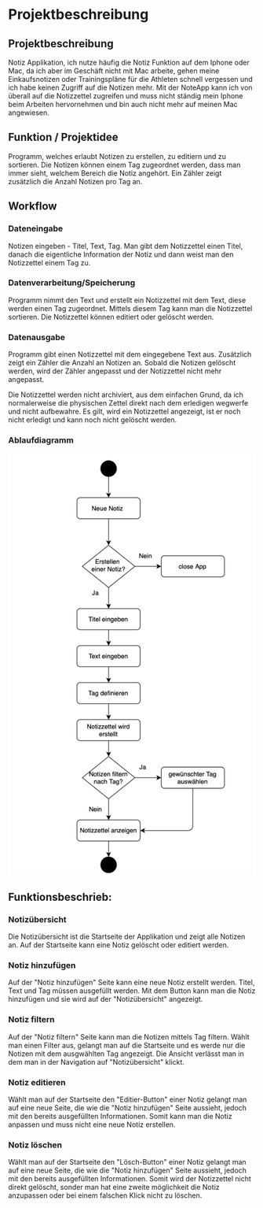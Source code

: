 # Projektbeschreibung

## Projektbeschreibung
Notiz Applikation, ich nutze häufig die Notiz Funktion auf dem Iphone oder Mac, da ich aber im Geschäft nicht mit Mac arbeite, gehen meine Einkaufsnotizen oder Trainingspläne für die Athleten schnell vergessen und ich habe keinen Zugriff auf die Notizen mehr. Mit der NoteApp kann ich von überall auf die Notizzettel zugreifen und muss nicht ständig mein Iphone beim Arbeiten hervornehmen und bin auch nicht mehr auf meinen Mac angewiesen. 

## Funktion / Projektidee
Programm, welches erlaubt Notizen zu erstellen, zu editiern und zu sortieren. Die Notizen können einem Tag zugeordnet werden, dass man immer sieht, welchem Bereich die Notiz angehört. Ein Zähler zeigt zusätzlich die Anzahl Notizen pro Tag an. 

## Workflow


### Dateneingabe
Notizen eingeben - Titel, Text, Tag. Man gibt dem Notizzettel einen Titel, danach die eigentliche Information der Notiz und dann weist man den Notizzettel einem Tag zu.

### Datenverarbeitung/Speicherung
Programm nimmt den Text und erstellt ein Notizzettel mit dem Text, diese werden einen Tag zugeordnet. Mittels diesem Tag kann man die Notizzettel sortieren. Die Notizzettel können editiert oder gelöscht werden. 

### Datenausgabe
Programm gibt einen Notizzettel mit dem eingegebene Text aus. Zusätzlich zeigt ein Zähler die Anzahl an Notizen an. Sobald die Notizen gelöscht werden, wird der Zähler angepasst und der Notizzettel nicht mehr angepasst. 

Die Notizzettel werden nicht archiviert, aus dem einfachen Grund, da ich normalerweise die physischen Zettel direkt nach dem erledigen wegwerfe und nicht aufbewahre. Es gilt, wird ein Notizzettel angezeigt, ist er noch nicht erledigt und kann noch nicht gelöscht werden. 

### Ablaufdiagramm
![alt text](https://github.com/tilfoe/Prog2/blob/master/Diagramm.png)


## Funktionsbeschrieb: 
### Notizübersicht
Die Notizübersicht ist die Startseite der Applikation und zeigt alle Notizen an. Auf der Startseite kann eine Notiz gelöscht oder editiert werden. 

### Notiz hinzufügen
Auf der "Notiz hinzufügen" Seite kann eine neue Notiz erstellt werden. Titel, Text und Tag müssen ausgefüllt werden. Mit dem Button kann man die Notiz hinzufügen und sie wird auf der "Notizübersicht" angezeigt.

### Notiz filtern
Auf der "Notiz filtern" Seite kann man die Notizen mittels Tag filtern. Wählt man einen Filter aus, gelangt man auf die Startseite und es werde nur die Notizen mit dem ausgwählten Tag angezeigt. Die Ansicht verlässt man in dem man in der Navigation auf "Notizübersicht" klickt. 

### Notiz editieren
Wählt man auf der Startseite den "Editier-Button" einer Notiz gelangt man auf eine neue Seite, die wie die "Notiz hinzufügen" Seite aussieht, jedoch mit den bereits ausgefüllten Informationen. Somit kann man die Notiz anpassen und muss nicht eine neue Notiz erstellen. 

### Notiz löschen
Wählt man auf der Startseite den "Lösch-Button" einer Notiz gelangt man auf eine neue Seite, die wie die "Notiz hinzufügen" Seite aussieht, jedoch mit den bereits ausgefüllten Informationen. Somit wird der Notizzettel nicht direkt gelöscht, sonder man hat eine zweite möglichkeit die Notiz anzupassen oder bei einem falschen Klick nicht zu löschen. 

